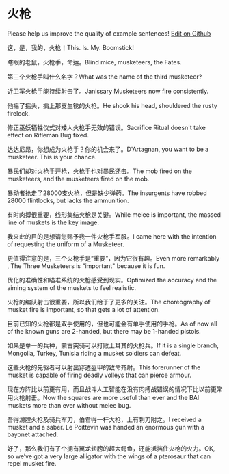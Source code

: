 # 火枪

Please help us improve the quality of example sentences! [Edit on Github](https://github.com/jiyushe/jiyu-example-sentence-source/blob/main/chinese/huoqiang.md)

<p><span class="chinese">这，是，我的，火枪！</span><span class="english">This. Is. My. Boomstick!</span></p>

<p><span class="chinese">瞎眼的老鼠，火枪手，命运。</span><span class="english">Blind mice, musketeers, the Fates.</span></p>

<p><span class="chinese">第三个火枪手叫什么名字？</span><span class="english">What was the name of the third musketeer?</span></p>

<p><span class="chinese">近卫军火枪手能持续射击了。</span><span class="english">Janissary Musketeers now fire consistently.</span></p>

<p><span class="chinese">他摇了摇头，掮上那支生锈的火枪。</span><span class="english">He shook his head, shouldered the rusty firelock.</span></p>

<p><span class="chinese">修正巫妖牺牲仪式对矮人火枪手无效的错误。</span><span class="english">Sacrifice Ritual doesn't take effect on Rifleman Bug fixed.</span></p>

<p><span class="chinese">达达尼昂，你想成为火枪手？你的机会来了。</span><span class="english">D'Artagnan, you want to be a musketeer. This is your chance.</span></p>

<p><span class="chinese">暴民们却对火枪手开枪，火枪手也对暴民还击。</span><span class="english">The mob fired on the musketeers, and the musketeers fired on the mob.</span></p>

<p><span class="chinese">暴动者抢走了28000支火枪，但是缺少弹药。</span><span class="english">The insurgents have robbed 28000 flintlocks, but lacks the ammunition.</span></p>

<p><span class="chinese">有时肉搏很重要，线形集结火枪是关键。</span><span class="english">While melee is important, the massed line of muskets is the key image.</span></p>

<p><span class="chinese">我来此的目的是想请您赐予我一件火枪手军服。</span><span class="english">I came here with the intention of requesting the uniform of a Musketeer.</span></p>

<p><span class="chinese">更值得注意的是，三个火枪手是“重要”，因为它很有趣。</span><span class="english">Even more remarkably , The Three Musketeers is "important" because it is fun.</span></p>

<p><span class="chinese">优化的准确性和瞄准系统的火枪感受到现实。</span><span class="english">Optimized the accuracy and the aiming system of the muskets to feel realistic.</span></p>

<p><span class="chinese">火枪的编队射击很重要，所以我们给于了更多的关注。</span><span class="english">The choreography of musket fire is important, so that gets a lot of attention.</span></p>

<p><span class="chinese">目前已知的火枪都是双手使用的，但也可能会有单手使用的手枪。</span><span class="english">As of now all of the known guns are 2-handed, but there may be 1-handed pistols.</span></p>

<p><span class="chinese">如果是单一的兵种，蒙古突骑可以打败土耳其的火枪兵。</span><span class="english">If it is a single branch, Mongolia, Turkey, Tunisia riding a musket soldiers can defeat.</span></p>

<p><span class="chinese">这些火枪的先驱者可以射出穿透盔甲的致命齐射。</span><span class="english">This forerunner of the musket is capable of firing deadly volleys that can pierce armour.</span></p>

<p><span class="chinese">现在方阵比以前更有用，而且战斗人工智能在没有肉搏战错误的情况下比以前更常用火枪射击。</span><span class="english">Now the squares are more useful than ever and the BAI muskets more than ever without melee bug.</span></p>

<p><span class="chinese">吾得滑膛火枪及骑兵军刀，伯君得一杆大枪，上有刺刀附之。</span><span class="english">I received a musket and a saber. Le Poittevin was handed an enormous gun with a bayonet attached.</span></p>

<p><span class="chinese">好了，那么我们有了个拥有翼龙翅膀的超大鳄鱼，还能抵挡住火枪的火力。</span><span class="english">OK, so we’ve got a very large alligator with the wings of a pterosaur that can repel musket fire.</span></p>

